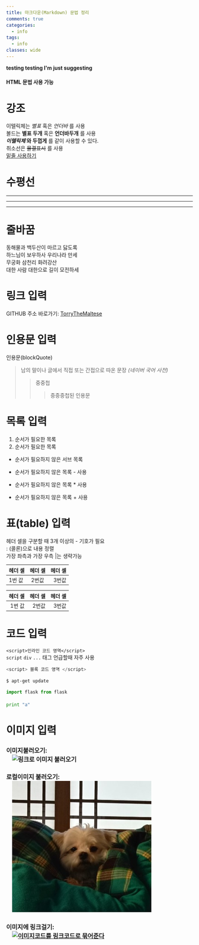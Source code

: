```yaml
---
title: 마크다운(Markdown) 문법 정리
comments: true
categories:
  - info
tags:
  - info
classes: wide
---
```


<b>testing testing I'm just suggesting</b>
<div>
  <h4>HTML 문법 사용 가능</h4>
</div>


# 강조

이텔릭체는 *별표* 혹은 _언더바_ 를 사용 <br />
볼드는 **별표 두개** 혹은 __언더바두개__ 를 사용 <br>
**_이텔릭체_ 와 두껍게** 를 같이 사용할 수 있다. <br>
취소선은 ~~물결표시~~ 를 사용 <br>
<u> 밑줄 사용하기 </u>

# 수평선

---
***
___

# 줄바꿈

동해물과 백두산이 마르고 닳도록  
하느님이 보우하사 우리나라 만세  <!-- 띄어쓰기 2번 -->  
무궁화 삼천리 화려강산<br>
대한 사람 대한으로 길이 모전하세


# 링크 입력

GITHUB 주소 바로가기: [TorryTheMaltese](https://github.com/TorryTheMaltese)

# 인용문 입력

인용문(blockQuote)
> 남의 말이나 글에서 직접 또는 간접으로 따온 문장
> _(네이버 국어 사전)_
>> 중중첩
>>> 중중중첩된 인용문

# 목록 입력

1. 순서가 필요한 목록
2. 순서가 필요한 목록
  + 순서가 필요하지 않은 서브 목록

- 순서가 필요하지 않은 목록 \- 사용
* 순서가 필요하지 않은 목록 \* 사용
+ 순서가 필요하지 않은 목록 \+ 사용

# 표(table) 입력

헤더 셀을 구분할 때 3개 이상의 \- 기호가 필요 <br>
\: (콜론)으로 내용 정렬 <br>
가장 좌측과 가장 우측 \|는 생략가능

| 헤더 셀 | 헤더 셀 | 헤더 셀 |
|---|:---:|---:|
| 1번 값 | 2번값 | 3번값 |

| 헤더 셀 | 헤더 셀 | 헤더 셀 |
|---:|---:|---:|
| 1번 값 | 2번값 | 3번값 |

# 코드 입력

`<script>인라인 코드 영역</script>` <br>
`script` `div` `...` 태그 언급할때 자주 사용

```javascript
<script> 블록 코드 영역 </script>
```

```base
$ apt-get update
```

```python
import flask from flask

print "a"
```

# 이미지 입력

### 이미지불러오기:<br> &nbsp;&nbsp;&nbsp; ![링크로 이미지 불러오기](https://images.unsplash.com/photo-1465101162946-4377e57745c3?ixlib=rb-1.2.1&dpr=1&auto=format&fit=crop&w=416&h=312&q=60) <br>
### 로컬이미지 불러오기:<br> &nbsp;&nbsp;&nbsp; ![로컬에서 이미지 불러오기](/images/torry.jpg) <br>
### 이미지에 링크걸기:<br> &nbsp;&nbsp;&nbsp; [![이미지코드를 링크코드로 묶어준다](https://kr.vuejs.org/images/logo.png)](https://kr.vuejs.org/v2/guide/index.html)
